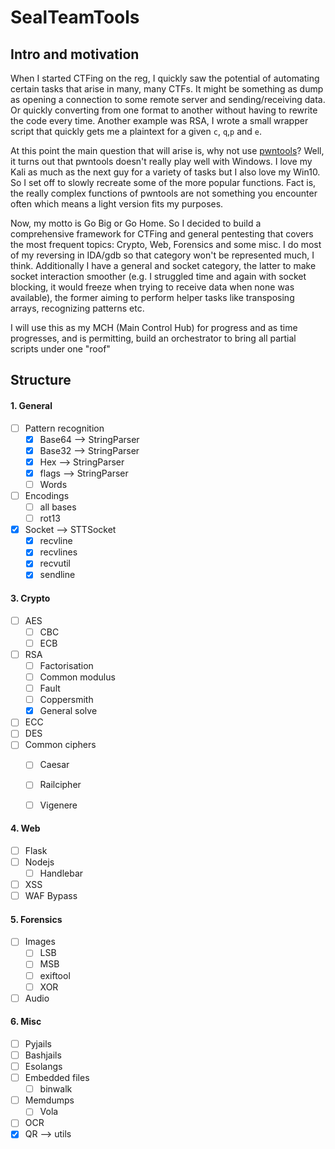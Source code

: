 # SealTeamTools

## Intro and motivation

When I started CTFing on the reg, I quickly saw the potential of automating certain tasks that arise in many, many CTFs. It might be something as dump as opening a connection to some remote server and sending/receiving data. Or quickly converting from one format to another without having to rewrite the code every time. Another example was RSA, I wrote a small wrapper script that quickly gets me a plaintext for a given ```c```, ```q```,```p``` and ```e```. 

At this point the main question that will arise is, why not use [pwntools](https://pypi.org/project/pwntools/)? Well, it turns out that pwntools doesn't really play well with Windows. I love my Kali as much as the next guy for a variety of tasks but I also love my Win10. So I set off to slowly recreate some of the more popular functions. Fact is, the really complex functions of pwntools are not something you encounter often which means a light version fits my purposes.

Now, my motto is Go Big or Go Home. So I decided to build a comprehensive framework for CTFing and general pentesting that covers the most frequent topics: Crypto, Web, Forensics and some misc. I do most of my reversing in IDA/gdb so that category won't be represented much, I think. Additionally I have a general and socket category, the latter to make socket interaction smoother (e.g. I struggled time and again with socket blocking, it would freeze when trying to receive data when none was available), the former aiming to perform helper tasks like transposing arrays, recognizing patterns etc.

I will use this as my MCH (Main Control Hub) for progress and as time progresses, and is permitting, build an orchestrator to bring all partial scripts under one "roof"



## Structure 

#### 1. General
- [ ] Pattern recognition
  - [x] Base64 --> StringParser
  - [x] Base32 --> StringParser
  - [x] Hex --> StringParser
  - [x] flags --> StringParser
  - [ ] Words
- [ ] Encodings
  - [ ] all bases
  - [ ] rot13
- [x] Socket --> STTSocket
  - [x] recvline
  - [x] recvlines
  - [x] recvutil
  - [x] sendline

#### 3. Crypto
- [ ] AES
  - [ ] CBC
  - [ ] ECB
- [ ] RSA
  - [ ] Factorisation
  - [ ] Common modulus
  - [ ] Fault
  - [ ] Coppersmith
  - [x] General solve
- [ ] ECC
- [ ] DES
- [ ] Common ciphers
  - [ ] Caesar
  - [ ] Railcipher
  - [ ] Vigenere



#### 4. Web
- [ ] Flask
- [ ] Nodejs
  - [ ] Handlebar
- [ ] XSS
- [ ] WAF Bypass

#### 5. Forensics
- [ ] Images
  - [ ] LSB
  - [ ] MSB
  - [ ] exiftool
  - [ ] XOR
- [ ] Audio

#### 6. Misc
- [ ] Pyjails
- [ ] Bashjails
- [ ] Esolangs
- [ ] Embedded files
  - [ ] binwalk
- [ ] Memdumps
  - [ ] Vola
- [ ] OCR
- [x] QR --> utils
